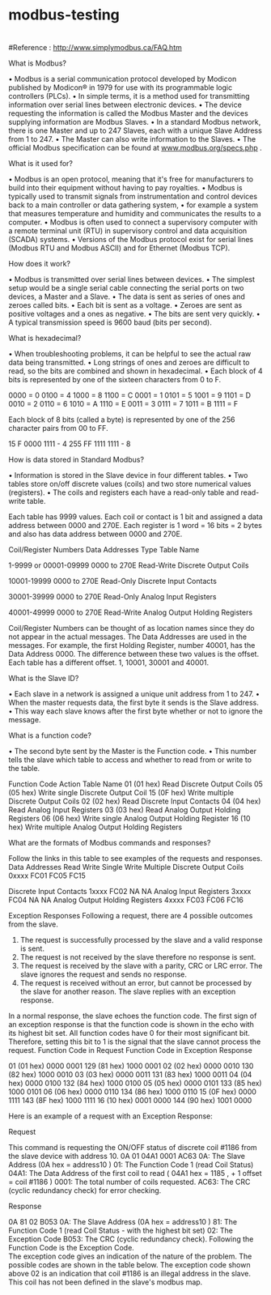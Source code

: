 # modbus-testing
#
#
#Reference : http://www.simplymodbus.ca/FAQ.htm 

What is Modbus?

•	Modbus is a serial communication protocol developed by Modicon published by Modicon® in 1979 for use with its programmable logic controllers (PLCs). 
•	In simple terms, it is a method used for transmitting information over serial lines between electronic devices. 
•	The device requesting the information is called the Modbus Master and the devices supplying information are Modbus Slaves. 
•	In a standard Modbus network, there is one Master and up to 247 Slaves, each with a unique Slave Address from 1 to 247. 
•	The Master can also write information to the Slaves.
•	The official Modbus specification can be found at www.modbus.org/specs.php .

What is it used for?

•	Modbus is an open protocol, meaning that it's free for manufacturers to build into their equipment without having to pay royalties. 
•	Modbus is typically used to transmit signals from instrumentation and control devices back to a main controller or data gathering system, 
•	for example a system that measures temperature and humidity and communicates the results to a computer. 
•	Modbus is often used to connect a supervisory computer with a remote terminal unit (RTU) in supervisory control and data acquisition (SCADA) systems. 
•	Versions of the Modbus protocol exist for serial lines (Modbus RTU and Modbus ASCII) and for Ethernet (Modbus TCP).

How does it work?

•	Modbus is transmitted over serial lines between devices. 
•	The simplest setup would be a single serial cable connecting the serial ports on two devices, a Master and a Slave.
•	The data is sent as series of ones and zeroes called bits. 
•	Each bit is sent as a voltage.
•	Zeroes are sent as positive voltages and a ones as negative. 
•	The bits are sent very quickly. 
•	A typical transmission speed is 9600 baud (bits per second).

What is hexadecimal?

•	When troubleshooting problems, it can be helpful to see the actual raw data being transmitted.
•	Long strings of ones and zeroes are difficult to read, so the bits are combined and shown in hexadecimal.
•	Each block of 4 bits is represented by one of the sixteen characters from 0 to F.

0000 = 0	0100 = 4	1000 = 8	1100 = C
0001 = 1	0101 = 5	1001 = 9	1101 = D
0010 = 2	0110 = 6	1010 = A	1110 = E
0011 = 3	0111 = 7	1011 = B	1111 = F

Each block of 8 bits (called a byte) is represented by one of the 256 character pairs from 00 to FF.

15	F	0000 1111 - 4
255	FF	1111 1111 - 8

How is data stored in Standard Modbus?

•	Information is stored in the Slave device in four different tables.
•	Two tables store on/off discrete values (coils) and two store numerical values (registers). 
•	The coils and registers each have a read-only table and read-write table.

Each table has 9999 values.
Each coil or contact is 1 bit and assigned a data address between 0000 and 270E.
Each register is 1 word = 16 bits = 2 bytes and also has data address between 0000 and 270E.

Coil/Register Numbers	Data Addresses	Type	Table Name

1-9999 or 
00001-09999	0000 to 270E	Read-Write	Discrete Output Coils

10001-19999	0000 to 270E	Read-Only	Discrete Input Contacts

30001-39999	0000 to 270E	Read-Only	Analog Input Registers

40001-49999	0000 to 270E	Read-Write	Analog Output Holding Registers

Coil/Register Numbers can be thought of as location names since they do not appear in the actual messages. The Data Addresses are used in the messages.
For example, the first Holding Register, number 40001, has the Data Address 0000.
The difference between these two values is the offset.
Each table has a different offset. 1, 10001, 30001 and 40001.

What is the Slave ID?

•	Each slave in a network is assigned a unique unit address from 1 to 247. 
•	When the master requests data, the first byte it sends is the Slave address. 
•	This way each slave knows after the first byte whether or not to ignore the message. 

What is a function code?

•	The second byte sent by the Master is the Function code. 
•	This number tells the slave which table to access and whether to read from or write to the table.

Function Code	Action	Table Name
01 (01 hex)	Read	Discrete Output Coils
05 (05 hex)	Write single	Discrete Output Coil
15 (0F hex)	Write multiple	Discrete Output Coils
02 (02 hex)	Read	Discrete Input Contacts
04 (04 hex)	Read	Analog Input Registers
03 (03 hex)	Read	Analog Output Holding Registers
06 (06 hex)	Write single	Analog Output Holding Register
16 (10 hex)	Write multiple	Analog Output Holding Registers

What are the formats of Modbus commands and responses?

Follow the links in this table to see examples of the requests and responses.
Data Addresses	Read	Write Single	Write Multiple
Discrete Output Coils 0xxxx	FC01
FC05
FC15

Discrete Input Contacts 1xxxx	FC02
NA	NA
Analog Input Registers 3xxxx	FC04
NA	NA
Analog Output Holding Registers 4xxxx	FC03
FC06
FC16


Exception Responses
Following a request, there are 4 possible outcomes from the slave.
  1.  The request is successfully processed by the slave and a valid response is sent.
  2.  The request is not received by the slave therefore no response is sent.
  3. The request is received by the slave with a parity, CRC or LRC error.
      The slave ignores the request and sends no response.
  4. The request is received without an error, but cannot be processed by the slave for another reason.  The slave replies with an exception response.

In a normal response, the slave echoes the function code.  The first sign of an exception response is that the function code is shown in the echo with its highest bit set. All function codes have 0 for their most significant bit.  Therefore, setting this bit to 1 is the signal that the slave cannot process the request.
Function Code in Request	Function Code in Exception Response

01 (01 hex) 0000 0001	129 (81 hex) 1000 0001
02 (02 hex) 0000 0010	130 (82 hex) 1000 0010
03 (03 hex) 0000 0011	131 (83 hex) 1000 0011
04 (04 hex) 0000 0100	132 (84 hex) 1000 0100
05 (05 hex) 0000 0101	133 (85 hex) 1000 0101
06 (06 hex) 0000 0110	134 (86 hex) 1000 0110
15 (0F hex) 0000 1111	143 (8F hex) 1000 1111
16 (10 hex) 0001 0000	144 (90 hex) 1001 0000

Here is an example of a request with an Exception Response:

Request

This command is requesting the ON/OFF status of discrete coil #1186
from the slave device with address 10.
0A 01 04A1 0001 AC63
0A: The Slave Address (0A hex = address10 )
01: The Function Code 1 (read Coil Status)
04A1: The Data Address of the first coil to read
             ( 04A1 hex = 1185 , + 1 offset = coil #1186 )
0001: The total number of coils requested. 
AC63: The CRC (cyclic redundancy check) for error checking.

Response

0A 81 02 B053
0A: The Slave Address (0A hex = address10 )
81: The Function Code 1 (read Coil Status - with the highest bit set)
02: The Exception Code
B053: The CRC (cyclic redundancy check).
Following the Function Code is the Exception Code.  
The exception code gives an indication of the nature of the problem. The possible codes are shown in the table below.
The exception code shown above 02 is an indication that coil #1186 is an illegal address in the slave.  This coil has not been defined in the slave's modbus map.
